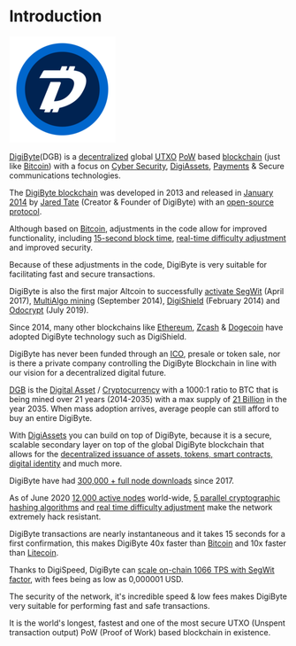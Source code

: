 # Introduction

![](.gitbook/assets/192x192.png)

[DigiByte](https://digibyte.io/)\(DGB\) is a [decentralized](https://en.wikipedia.org/wiki/Decentralization) global [UTXO](https://en.wikipedia.org/wiki/Unspent_transaction_output) [PoW](https://en.wikipedia.org/wiki/Proof_of_work) based [blockchain](https://en.wikipedia.org/wiki/Blockchain) \(just like [Bitcoin](https://en.wikipedia.org/wiki/Bitcoin)\) with a focus on [Cyber Security](https://dgbwiki.com/index.php?title=DigiByte_CyberSecurity_Solutions), [DigiAssets](https://dgbwiki.com/index.php?title=DigiAssets), [Payments](https://dgbwiki.com/index.php?title=Payment_Processors) & Secure communications technologies.

The [DigiByte blockchain](https://digibyte.io/#blockchain) was developed in 2013 and released in [January 2014](https://bitcointalk.org/index.php?topic=408268.0) by [Jared Tate](https://dgbwiki.com/index.php?title=Original_author%28s%29) \(Creator & Founder of DigiByte\) with an [open-source protocol](https://osprotocol.com/).

Although based on [Bitcoin](https://en.wikipedia.org/wiki/Bitcoin), adjustments in the code allow for improved functionality, including [15-second block time](https://dgbwiki.com/index.php?title=DigiSpeed), [real-time difficulty adjustment](https://dgbwiki.com/index.php?title=DigiShield) and improved security.

Because of these adjustments in the code, DigiByte is very suitable for facilitating fast and secure transactions.

DigiByte is also the first major Altcoin to successfully [activate SegWit](https://twitter.com/digibytecoin/status/857995712843448320?lang=en) \(April 2017\), [MultiAlgo mining](https://dgbwiki.com/index.php?title=MultiAlgo) \(September 2014\), [DigiShield](https://dgbwiki.com/index.php?title=DigiShield) \(February 2014\) and [Odocrypt](https://dgbwiki.com/index.php?title=Odocrypt) \(July 2019\).

Since 2014, many other blockchains like [Ethereum](https://www.ethereum.org/), [Zcash](https://z.cash/) & [Dogecoin](https://dogecoin.com/) have adopted DigiByte technology such as DigiShield.

DigiByte has never been funded through an [ICO](https://en.wikipedia.org/wiki/Initial_coin_offering), presale or token sale, nor is there a private company controlling the DigiByte Blockchain in line with our vision for a decentralized digital future.

[DGB](https://dgbwiki.com/index.php?title=Cyptocurrency_%28DGB%29) is the [Digital Asset](https://en.wikipedia.org/wiki/Digital_asset) / [Cryptocurrency](https://en.wikipedia.org/wiki/Cryptocurrency) with a 1000:1 ratio to BTC that is being mined over 21 years \(2014-2035\) with a max supply of [21 Billion](https://dgbwiki.com/index.php?title=Why_so_many_coins%3F_21Billion) in the year 2035. When mass adoption arrives, average people can still afford to buy an entire DigiByte.

With [DigiAssets](https://dgbwiki.com/index.php?title=DigiAssets) you can build on top of DigiByte, because it is a secure, scalable secondary layer on top of the global DigiByte blockchain that allows for the [decentralized issuance of assets, tokens, smart contracts, digital identity](https://dgbwiki.com/index.php?title=What_makes_up_the_DigiByte_blockchain%3F) and much more.

DigiByte have had [300,000 + full node downloads](http://www.somsubhra.com/github-release-stats/?username=digibyte&repository=digibyte) since 2017.

As of June 2020 [12,000 active nodes](https://play.google.com/store/apps/details?id=com.noahseidman.digibytenodes) world-wide, [5 parallel cryptographic hashing algorithms](https://dgbwiki.com/index.php?title=DigiByte_Mining_Breakdown) and [real time difficulty adjustment](https://dgbwiki.com/index.php?title=DigiShield) make the network extremely hack resistant.

DigiByte transactions are nearly instantaneous and it takes 15 seconds for a first confirmation, this makes DigiByte 40x faster than [Bitcoin](https://en.wikipedia.org/wiki/Bitcoin) and 10x faster than [Litecoin](https://en.wikipedia.org/wiki/Litecoin).

Thanks to DigiSpeed, DigiByte can [scale on-chain 1066 TPS with SegWit factor](https://dgbwiki.com/index.php?title=DigiSpeed), with fees being as low as 0,000001 USD.

The security of the network, it's incredible speed & low fees makes DigiByte very suitable for performing fast and safe transactions.

It is the world's longest, fastest and one of the most secure UTXO \(Unspent transaction output\) PoW \(Proof of Work\) based blockchain in existence.

